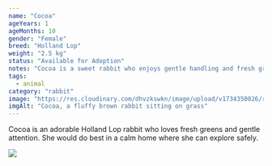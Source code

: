```yaml
---
name: "Cocoa"
ageYears: 1
ageMonths: 10
gender: "Female"
breed: "Holland Lop"
weight: "2.5 kg"
status: "Available for Adoption"
notes: "Cocoa is a sweet rabbit who enjoys gentle handling and fresh greens."
tags: 
  - animal
category: "rabbit"
image: "https://res.cloudinary.com/dhvzkswkn/image/upload/v1734350026/rabbit_1_-_2_mopzaj.png"
imgAlt: "Cocoa, a fluffy brown rabbit sitting on grass"
---
```


Cocoa is an adorable Holland Lop rabbit who loves fresh greens and gentle attention. She would do best in a calm home where she can explore safely.

![](https://res.cloudinary.com/dhvzkswkn/image/upload/v1734350027/rabbit_1_-_1_zem3zp.png)